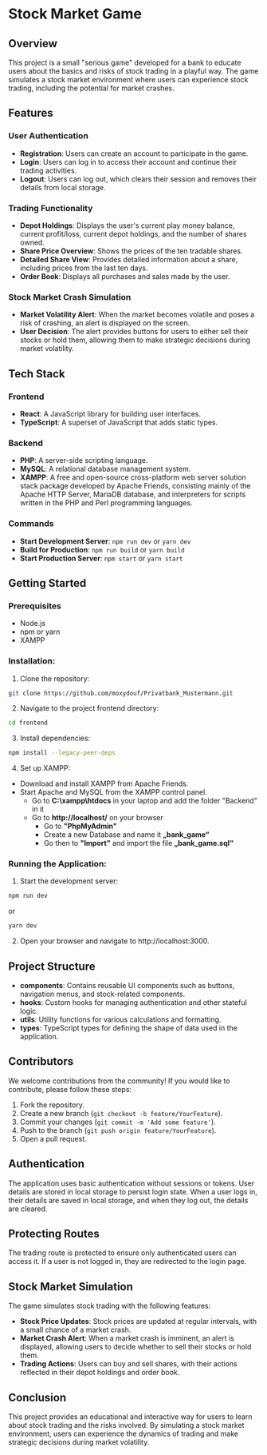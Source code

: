 # Stock Market Game

## Overview

This project is a small "serious game" developed for a bank to educate users about the basics and risks of stock trading in a playful way. The game simulates a stock market environment where users can experience stock trading, including the potential for market crashes.

## Features

### User Authentication

- **Registration**: Users can create an account to participate in the game.
- **Login**: Users can log in to access their account and continue their trading activities.
- **Logout**: Users can log out, which clears their session and removes their details from local storage.

### Trading Functionality

- **Depot Holdings**: Displays the user's current play money balance, current profit/loss, current depot holdings, and the number of shares owned.
- **Share Price Overview**: Shows the prices of the ten tradable shares.
- **Detailed Share View**: Provides detailed information about a share, including prices from the last ten days.
- **Order Book**: Displays all purchases and sales made by the user.

### Stock Market Crash Simulation

- **Market Volatility Alert**: When the market becomes volatile and poses a risk of crashing, an alert is displayed on the screen.
- **User Decision**: The alert provides buttons for users to either sell their stocks or hold them, allowing them to make strategic decisions during market volatility.

## Tech Stack

### Frontend

- **React**: A JavaScript library for building user interfaces.
- **TypeScript**: A superset of JavaScript that adds static types.

### Backend

- **PHP**: A server-side scripting language.
- **MySQL**: A relational database management system.
- **XAMPP**: A free and open-source cross-platform web server solution stack package developed by Apache Friends, consisting mainly of the Apache HTTP Server, MariaDB database, and interpreters for scripts written in the PHP and Perl programming languages.

### Commands

- **Start Development Server**: `npm run dev` or `yarn dev`
- **Build for Production**: `npm run build` or `yarn build`
- **Start Production Server**: `npm start` or `yarn start`

## Getting Started

### Prerequisites

- Node.js
- npm or yarn
- XAMPP

### Installation:

1.	Clone the repository:
 ```sh
git clone https://github.com/moxydouf/Privatbank_Mustermann.git
   ```
2. 	Navigate to the project frontend directory:
 ```sh
cd frontend
```
3. Install dependencies:
 ```sh
npm install --legacy-peer-deps
```
4.	Set up XAMPP:
- Download and install XAMPP from Apache Friends.
- Start Apache and MySQL from the XAMPP control panel.
  - Go to **C:\xampp\htdocs** in your laptop and add the folder "Backend" in it
  - Go to **http://localhost/** on your browser
      - Go to **"PhpMyAdmin"**
      - Create a new Database and name it **„bank_game“**
      - Go then to **"Import"** and import the file **„bank_game.sql“**
  
### Running the Application:

1. Start the development server:
```sh
npm run dev
```
or
```sh
yarn dev
```
2.	Open your browser and navigate to http://localhost:3000.

## Project Structure

- **components**: Contains reusable UI components such as buttons, navigation menus, and stock-related components.
- **hooks**: Custom hooks for managing authentication and other stateful logic.
- **utils**: Utility functions for various calculations and formatting.
- **types**: TypeScript types for defining the shape of data used in the application.

## Contributors

We welcome contributions from the community! If you would like to contribute, please follow these steps:

1. Fork the repository.
2. Create a new branch (`git checkout -b feature/YourFeature`).
3. Commit your changes (`git commit -m 'Add some feature'`).
4. Push to the branch (`git push origin feature/YourFeature`).
5. Open a pull request.

## Authentication

The application uses basic authentication without sessions or tokens. User details are stored in local storage to persist login state. When a user logs in, their details are saved in local storage, and when they log out, the details are cleared.

## Protecting Routes

The trading route is protected to ensure only authenticated users can access it. If a user is not logged in, they are redirected to the login page.

## Stock Market Simulation

The game simulates stock trading with the following features:

- **Stock Price Updates**: Stock prices are updated at regular intervals, with a small chance of a market crash.
- **Market Crash Alert**: When a market crash is imminent, an alert is displayed, allowing users to decide whether to sell their stocks or hold them.
- **Trading Actions**: Users can buy and sell shares, with their actions reflected in their depot holdings and order book.

## Conclusion

This project provides an educational and interactive way for users to learn about stock trading and the risks involved. By simulating a stock market environment, users can experience the dynamics of trading and make strategic decisions during market volatility.
